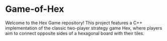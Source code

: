 # Game-of-Hex
Welcome to the Hex Game repository! This project features a C++ implementation of the classic two-player strategy game Hex, where players aim to connect opposite sides of a hexagonal board with their tiles.
